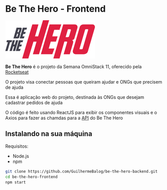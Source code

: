 # Be The Hero - Frontend

![Be The Hero](https://raw.githubusercontent.com/GuilhermeBalog/be-the-hero-mobile/master/src/assets/logo%403x.png)

**Be The Hero** é o projeto da Semana OmniStack 11, oferecido pela [Rocketseat](https://rocketseat.com.br/)

O projeto visa conectar pessoas que queiram ajudar e ONGs que precisem de ajuda

Essa é aplicação web do projeto, destinada às ONGs que desejam cadastrar pedidos de ajuda

O código é feito usando ReactJS para exibir os componentes visuais e o Axios para fazer as chamdas para a [API](https://github.com/GuilhermeBalog/be-the-hero-backend) do Be The Hero

## Instalando na sua máquina

Requisitos:

- Node.js
- npm

```bash
git clone https://github.com/GuilhermeBalog/be-the-hero-backend.git
cd be-the-hero-frontend
npm start
```
